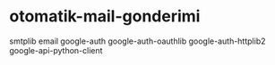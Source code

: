 # otomatik-mail-gonderimi
smtplib
email
google-auth
google-auth-oauthlib
google-auth-httplib2
google-api-python-client
